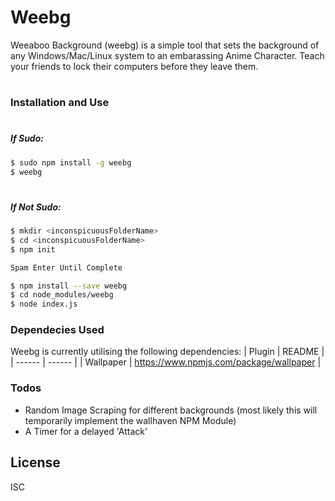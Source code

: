 # Weebg
Weeaboo Background (weebg) is a simple tool that sets the background of any Windows/Mac/Linux system to an embarassing Anime Character. Teach your friends to lock their computers before they leave them.

#
### Installation and Use
#
##### If Sudo:

```sh
$ sudo npm install -g weebg
$ weebg
```
#
##### If Not Sudo:

```sh
$ mkdir <inconspicuousFolderName>
$ cd <inconspicuousFolderName>
$ npm init

Spam Enter Until Complete

$ npm install --save weebg
$ cd node_modules/weebg
$ node index.js
```


### Dependecies Used

Weebg is currently utilising the following dependencies:
| Plugin | README |
| ------ | ------ |
| Wallpaper | https://www.npmjs.com/package/wallpaper |




### Todos

  - Random Image Scraping for different backgrounds (most likely this will temporarily implement the wallhaven NPM Module)
  - A Timer for a delayed 'Attack'

License
----

ISC

